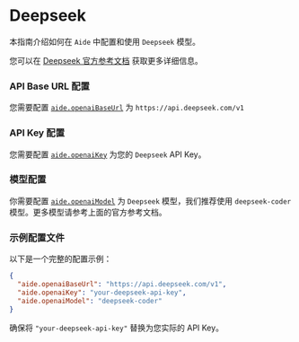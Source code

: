 # Deepseek

本指南介绍如何在 `Aide` 中配置和使用 `Deepseek` 模型。

您可以在 [Deepseek 官方参考文档](https://platform.deepseek.com/api-docs/) 获取更多详细信息。

### API Base URL 配置

您需要配置 [`aide.openaiBaseUrl`](../configuration/openai-base-url.md) 为 `https://api.deepseek.com/v1`

### API Key 配置

您需要配置 [`aide.openaiKey`](../configuration/openai-key.md) 为您的 `Deepseek` API Key。

### 模型配置

你需要配置 [`aide.openaiModel`](../configuration/openai-model.md) 为 `Deepseek` 模型，我们推荐使用 `deepseek-coder` 模型。更多模型请参考上面的官方参考文档。

### 示例配置文件

以下是一个完整的配置示例：

```json
{
  "aide.openaiBaseUrl": "https://api.deepseek.com/v1",
  "aide.openaiKey": "your-deepseek-api-key",
  "aide.openaiModel": "deepseek-coder"
}
```

确保将 `"your-deepseek-api-key"` 替换为您实际的 API Key。
